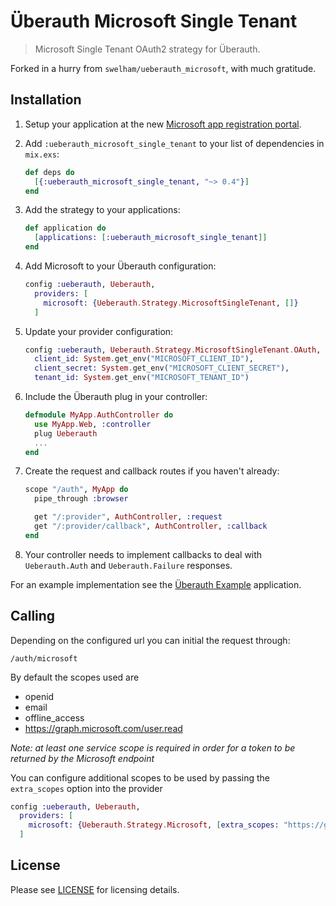 # Überauth Microsoft Single Tenant

> Microsoft Single Tenant OAuth2 strategy for Überauth.

Forked in a hurry from `swelham/ueberauth_microsoft`, with much gratitude.

## Installation

1. Setup your application at the new [Microsoft app registration portal](https://apps.dev.microsoft.com).

1. Add `:ueberauth_microsoft_single_tenant` to your list of dependencies in `mix.exs`:

    ```elixir
    def deps do
      [{:ueberauth_microsoft_single_tenant, "~> 0.4"}]
    end
    ```

1. Add the strategy to your applications:

    ```elixir
    def application do
      [applications: [:ueberauth_microsoft_single_tenant]]
    end
    ```

1. Add Microsoft to your Überauth configuration:

    ```elixir
    config :ueberauth, Ueberauth,
      providers: [
        microsoft: {Ueberauth.Strategy.MicrosoftSingleTenant, []}
      ]
    ```

1.  Update your provider configuration:

    ```elixir
    config :ueberauth, Ueberauth.Strategy.MicrosoftSingleTenant.OAuth,
      client_id: System.get_env("MICROSOFT_CLIENT_ID"),
      client_secret: System.get_env("MICROSOFT_CLIENT_SECRET"),
      tenant_id: System.get_env("MICROSOFT_TENANT_ID")
    ```

1.  Include the Überauth plug in your controller:

    ```elixir
    defmodule MyApp.AuthController do
      use MyApp.Web, :controller
      plug Ueberauth
      ...
    end
    ```

1.  Create the request and callback routes if you haven't already:

    ```elixir
    scope "/auth", MyApp do
      pipe_through :browser

      get "/:provider", AuthController, :request
      get "/:provider/callback", AuthController, :callback
    end
    ```

1. Your controller needs to implement callbacks to deal with `Ueberauth.Auth` and `Ueberauth.Failure` responses.

For an example implementation see the [Überauth Example](https://github.com/ueberauth/ueberauth_example) application.

## Calling

Depending on the configured url you can initial the request through:

    /auth/microsoft

By default the scopes used are
* openid
* email
* offline_access
* https://graph.microsoft.com/user.read

*Note: at least one service scope is required in order for a token to be returned by the Microsoft endpoint*

You can configure additional scopes to be used by passing the `extra_scopes` option into the provider

```elixir
config :ueberauth, Ueberauth,
  providers: [
    microsoft: {Ueberauth.Strategy.Microsoft, [extra_scopes: "https://graph.microsoft.com/calendars.read"]}
  ]
```

## License

Please see [LICENSE](https://github.com/ueberauth/ueberauth_microsoft/blob/master/LICENSE) for licensing details.
